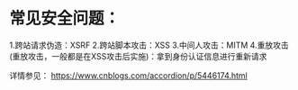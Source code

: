 # 常见安全问题：
1.跨站请求伪造：XSRF
2.跨站脚本攻击：XSS
3.中间人攻击：MITM
4.重放攻击(重放攻击，一般都是在XSS攻击后实施)：拿到身份认证信息进行重新请求

详情参见：
https://www.cnblogs.com/accordion/p/5446174.html
